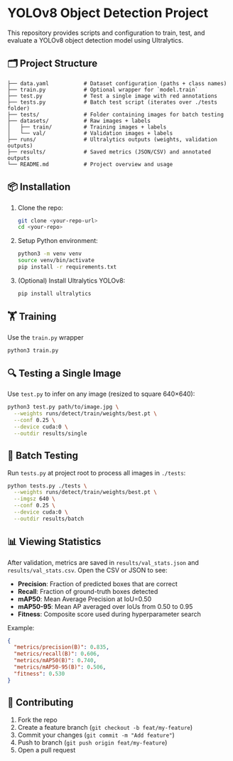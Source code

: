# YOLOv8 Object Detection Project

This repository provides scripts and configuration to train, test, and evaluate a YOLOv8 object detection model using Ultralytics.

## 🗂 Project Structure

```text
├── data.yaml           # Dataset configuration (paths + class names)
├── train.py            # Optional wrapper for `model.train`
├── test.py             # Test a single image with red annotations
├── tests.py            # Batch test script (iterates over ./tests folder)
├── tests/              # Folder containing images for batch testing
├── datasets/           # Raw images + labels
│   ├── train/          # Training images + labels
│   └── val/            # Validation images + labels
├── runs/               # Ultralytics outputs (weights, validation outputs)
├── results/            # Saved metrics (JSON/CSV) and annotated outputs
└── README.md           # Project overview and usage
```

## 📦 Installation

1. Clone the repo:

   ```bash
   git clone <your-repo-url>
   cd <your-repo>
   ```
2. Setup Python environment:

   ```bash
   python3 -m venv venv
   source venv/bin/activate
   pip install -r requirements.txt
   ```
3. (Optional) Install Ultralytics YOLOv8:

   ```bash
   pip install ultralytics
   ```

## 🏋️ Training

Use the `train.py` wrapper

```bash
python3 train.py
```
## 🔍 Testing a Single Image

Use `test.py` to infer on any image (resized to square 640×640):

```bash
python3 test.py path/to/image.jpg \
  --weights runs/detect/train/weights/best.pt \
  --conf 0.25 \
  --device cuda:0 \
  --outdir results/single
```

## 🔄 Batch Testing

Run `tests.py` at project root to process all images in `./tests`:

```bash
python tests.py ./tests \
  --weights runs/detect/train/weights/best.pt \
  --imgsz 640 \
  --conf 0.25 \
  --device cuda:0 \
  --outdir results/batch
```

## 📊 Viewing Statistics

After validation, metrics are saved in `results/val_stats.json` and `results/val_stats.csv`.
Open the CSV or JSON to see:

* **Precision**: Fraction of predicted boxes that are correct
* **Recall**: Fraction of ground-truth boxes detected
* **mAP50**: Mean Average Precision at IoU=0.50
* **mAP50-95**: Mean AP averaged over IoUs from 0.50 to 0.95
* **Fitness**: Composite score used during hyperparameter search

Example:

```json
{
  "metrics/precision(B)": 0.835,
  "metrics/recall(B)": 0.606,
  "metrics/mAP50(B)": 0.740,
  "metrics/mAP50-95(B)": 0.506,
  "fitness": 0.530
}
```

## 🤝 Contributing

1. Fork the repo
2. Create a feature branch (`git checkout -b feat/my-feature`)
3. Commit your changes (`git commit -m "Add feature"`)
4. Push to branch (`git push origin feat/my-feature`)
5. Open a pull request

